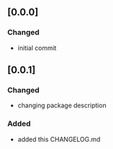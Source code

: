 ## [0.0.0]
### Changed
 - initial commit

## [0.0.1] 
### Changed
 - changing package description

### Added
 - added this CHANGELOG.md 


